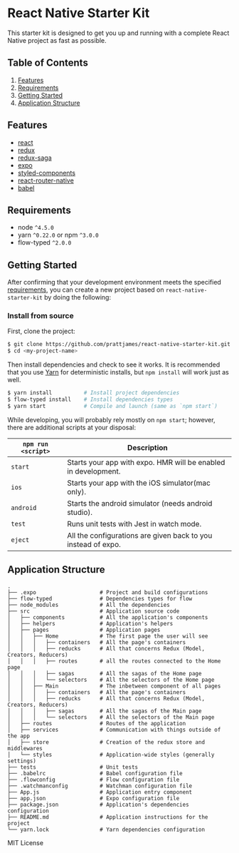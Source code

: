 # React Native Starter Kit

This starter kit is designed to get you up and running with a complete React Native project as fast as possible.

## Table of Contents
1. [Features](#features)
1. [Requirements](#requirements)
1. [Getting Started](#getting-started)
1. [Application Structure](#application-structure)

## Features
* [react](https://github.com/facebook/react)
* [redux](https://github.com/rackt/redux)
* [redux-saga](https://github.com/redux-saga/redux-saga)
* [expo](https://github.com/expo/expo)
* [styled-components](https://github.com/styled-components/styled-components)
* [react-router-native](https://github.com/rackt/react-router)
* [babel](https://github.com/babel/babel)

## Requirements
* node `^4.5.0`
* yarn `^0.22.0` or npm `^3.0.0`
* flow-typed `^2.0.0`

## Getting Started

After confirming that your development environment meets the specified [requirements](#requirements), you can create a new project based on `react-native-starter-kit` by doing the following:

### Install from source

First, clone the project:

```bash
$ git clone https://github.com/prattjames/react-native-starter-kit.git <my-project-name>
$ cd <my-project-name>
```

Then install dependencies and check to see it works. It is recommended that you use [Yarn](https://yarnpkg.com/) for deterministic installs, but `npm install` will work just as well.

```bash
$ yarn install          # Install project dependencies
$ flow-typed install    # Install dependencies types 
$ yarn start            # Compile and launch (same as `npm start`)
```

While developing, you will probably rely mostly on `npm start`; however, there are additional scripts at your disposal:

|`npm run <script>`|Description|
|------------------|-----------|
|`start`|Starts your app with expo. HMR will be enabled in development.|
|`ios`|Starts your app with the iOS simulator(mac only).|
|`android`|Starts the android simulator (needs android studio).|
|`test`|Runs unit tests with Jest in watch mode.|
|`eject`|All the configurations are given back to you instead of expo.|

## Application Structure

```
.
├── .expo                    # Project and build configurations
├── flow-typed               # Dependencies types for flow
├── node_modules             # All the dependencies
├── src                      # Application source code
│   ├── components           # All the application's components
│   ├── helpers              # Application's helpers
│   ├── pages                # Application pages
│   │   ├── Home             # The first page the user will see
│   │   │   ├── containers   # All the page's containers
│   │   │   ├── reducks      # All that concerns Redux (Model, Creators, Reducers)
│   │   │   ├── routes       # all the routes connected to the Home page
│   │   │   ├── sagas        # All the sagas of the Home page
│   │   │   └── selectors    # All the selectors of the Home page
│   │   ├── Main             # The inbetween component of all pages
│   │   │   ├── containers   # All the page's containers
│   │   │   ├── reducks      # All that concerns Redux (Model, Creators, Reducers)
│   │   │   ├── sagas        # All the sagas of the Main page
│   │   │   └── selectors    # All the selectors of the Main page
│   ├── routes               # Routes of the application
│   ├── services             # Communication with things outside of the app
│   ├── store                # Creation of the redux store and middlewares
│   └── styles               # Application-wide styles (generally settings)
├── tests                    # Unit tests
├── .babelrc                 # Babel configuration file
├── .flowconfig              # Flow configuration file
├── .watchmanconfig          # Watchman configuration file
├── App.js                   # Application entry component
├── app.json                 # Expo configuration file
├── package.json             # Application's dependencies configuration
├── README.md                # Application instructions for the project
└── yarn.lock                # Yarn dependencies configuration
```

MIT License